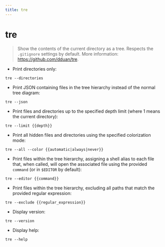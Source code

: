 ```yaml
---
title: tre
---
```

# tre

> Show the contents of the current directory as a tree.
> Respects the `.gitignore` settings by default.
> More information: <https://github.com/dduan/tre>.

- Print directories only:

`tre --directories`

- Print JSON containing files in the tree hierarchy instead of the normal tree diagram:

`tre --json`

- Print files and directories up to the specified depth limit (where 1 means the current directory):

`tre --limit {{depth}}`

- Print all hidden files and directories using the specified colorization mode:

`tre --all --color {{automatic|always|never}}`

- Print files within the tree hierarchy, assigning a shell alias to each file that, when called, will open the associated file using the provided `command` (or in `$EDITOR` by default):

`tre --editor {{command}}`

- Print files within the tree hierarchy, excluding all paths that match the provided regular expression:

`tre --exclude {{regular_expression}}`

- Display version:

`tre --version`

- Display help:

`tre --help`
